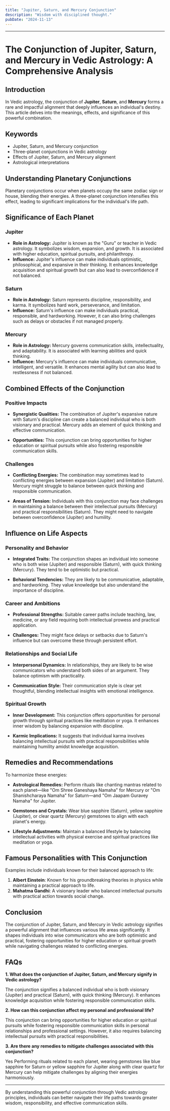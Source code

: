 ```yaml
---
title: "Jupiter, Saturn, and Mercury Conjunction"
description: "Wisdom with disciplined thought."
pubDate: "2024-11-13"
---
```


---

# The Conjunction of Jupiter, Saturn, and Mercury in Vedic Astrology: A Comprehensive Analysis

## Introduction

In Vedic astrology, the conjunction of **Jupiter**, **Saturn**, and **Mercury** forms a rare and impactful alignment that deeply influences an individual's destiny. This article delves into the meanings, effects, and significance of this powerful combination.

## Keywords

- Jupiter, Saturn, and Mercury conjunction
- Three-planet conjunctions in Vedic astrology
- Effects of Jupiter, Saturn, and Mercury alignment
- Astrological interpretations

## Understanding Planetary Conjunctions

Planetary conjunctions occur when planets occupy the same zodiac sign or house, blending their energies. A three-planet conjunction intensifies this effect, leading to significant implications for the individual's life path.

## Significance of Each Planet

### Jupiter

- **Role in Astrology:** Jupiter is known as the "Guru" or teacher in Vedic astrology. It symbolizes wisdom, expansion, and growth. It is associated with higher education, spiritual pursuits, and philanthropy.
- **Influence:** Jupiter's influence can make individuals optimistic, philosophical, and expansive in their thinking. It enhances knowledge acquisition and spiritual growth but can also lead to overconfidence if not balanced.

### Saturn

- **Role in Astrology:** Saturn represents discipline, responsibility, and karma. It symbolizes hard work, perseverance, and limitation.
- **Influence:** Saturn's influence can make individuals practical, responsible, and hardworking. However, it can also bring challenges such as delays or obstacles if not managed properly.

### Mercury

- **Role in Astrology:** Mercury governs communication skills, intellectuality, and adaptability. It is associated with learning abilities and quick thinking.
- **Influence:** Mercury's influence can make individuals communicative, intelligent, and versatile. It enhances mental agility but can also lead to restlessness if not balanced.

## Combined Effects of the Conjunction

### Positive Impacts

- **Synergistic Qualities:** The combination of Jupiter's expansive nature with Saturn's discipline can create a balanced individual who is both visionary and practical. Mercury adds an element of quick thinking and effective communication.
  
- **Opportunities:** This conjunction can bring opportunities for higher education or spiritual pursuits while also fostering responsible communication skills.

### Challenges

- **Conflicting Energies:** The combination may sometimes lead to conflicting energies between expansion (Jupiter) and limitation (Saturn). Mercury might struggle to balance between quick thinking and responsible communication.

- **Areas of Tension:** Individuals with this conjunction may face challenges in maintaining a balance between their intellectual pursuits (Mercury) and practical responsibilities (Saturn). They might need to navigate between overconfidence (Jupiter) and humility.

## Influence on Life Aspects

### Personality and Behavior

- **Integrated Traits:** The conjunction shapes an individual into someone who is both wise (Jupiter) and responsible (Saturn), with quick thinking (Mercury). They tend to be optimistic but practical.

- **Behavioral Tendencies:** They are likely to be communicative, adaptable, and hardworking. They value knowledge but also understand the importance of discipline.

### Career and Ambitions

- **Professional Strengths:** Suitable career paths include teaching, law, medicine, or any field requiring both intellectual prowess and practical application.

- **Challenges:** They might face delays or setbacks due to Saturn's influence but can overcome these through persistent effort.

### Relationships and Social Life

- **Interpersonal Dynamics:** In relationships, they are likely to be wise communicators who understand both sides of an argument. They balance optimism with practicality.

- **Communication Style:** Their communication style is clear yet thoughtful, blending intellectual insights with emotional intelligence.

### Spiritual Growth

- **Inner Development:** This conjunction offers opportunities for personal growth through spiritual practices like meditation or yoga. It enhances inner wisdom by balancing expansion with discipline.

- **Karmic Implications:** It suggests that individual karma involves balancing intellectual pursuits with practical responsibilities while maintaining humility amidst knowledge acquisition.

## Remedies and Recommendations

To harmonize these energies:

- **Astrological Remedies:** Perform rituals like chanting mantras related to each planet—like "Om Shree Ganeshaya Namaha" for Mercury or "Om Shanishcharaya Namaha" for Saturn—and "Om Jaapam Guravey Namaha" for Jupiter.
  
- **Gemstones and Crystals:** Wear blue sapphire (Saturn), yellow sapphire (Jupiter), or clear quartz (Mercury) gemstones to align with each planet's energy.
  
- **Lifestyle Adjustments:** Maintain a balanced lifestyle by balancing intellectual activities with physical exercise and spiritual practices like meditation or yoga.

## Famous Personalities with This Conjunction

Examples include individuals known for their balanced approach to life:

1. **Albert Einstein**: Known for his groundbreaking theories in physics while maintaining a practical approach to life.
2. **Mahatma Gandhi**: A visionary leader who balanced intellectual pursuits with practical action towards social change.

## Conclusion

The conjunction of Jupiter, Saturn, and Mercury in Vedic astrology signifies a powerful alignment that influences various life areas significantly. It shapes individuals into wise communicators who are both optimistic and practical, fostering opportunities for higher education or spiritual growth while navigating challenges related to conflicting energies.

## FAQs

**1. What does the conjunction of Jupiter, Saturn, and Mercury signify in Vedic astrology?**

The conjunction signifies a balanced individual who is both visionary (Jupiter) and practical (Saturn), with quick thinking (Mercury). It enhances knowledge acquisition while fostering responsible communication skills.

**2. How can this conjunction affect my personal and professional life?**

This conjunction can bring opportunities for higher education or spiritual pursuits while fostering responsible communication skills in personal relationships and professional settings. However, it also requires balancing intellectual pursuits with practical responsibilities.

**3. Are there any remedies to mitigate challenges associated with this conjunction?**

Yes Performing rituals related to each planet, wearing gemstones like blue sapphire for Saturn or yellow sapphire for Jupiter along with clear quartz for Mercury can help mitigate challenges by aligning their energies harmoniously.

---

By understanding this powerful conjunction through Vedic astrology principles, individuals can better navigate their life paths towards greater wisdom, responsibility, and effective communication skills.